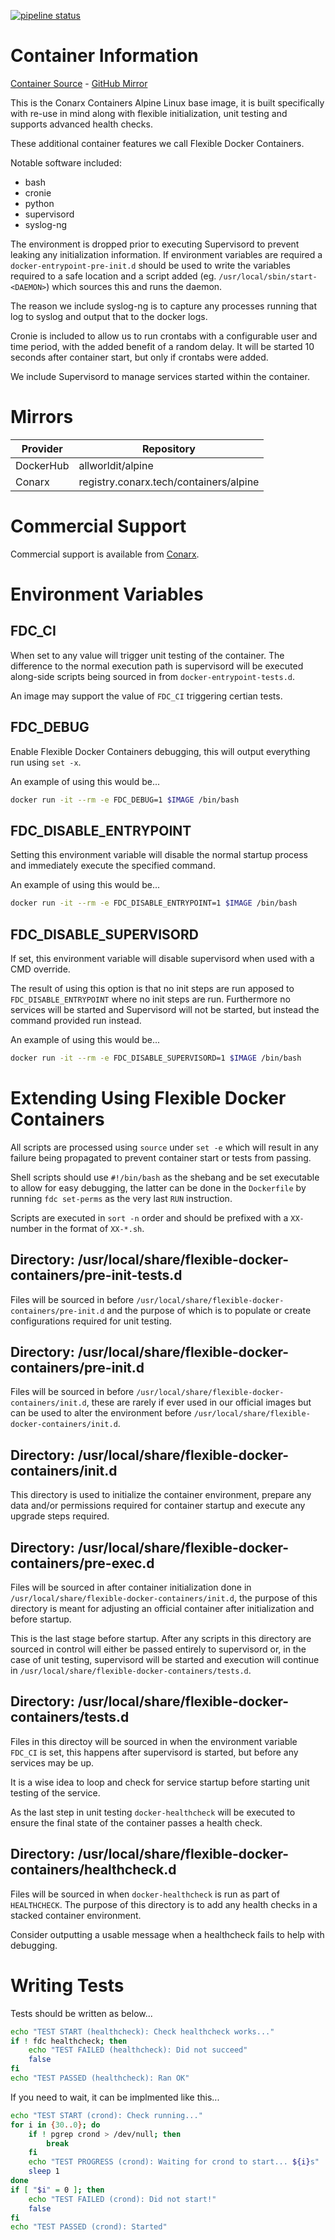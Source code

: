 [![pipeline status](https://gitlab.conarx.tech/containers/alpine/badges/main/pipeline.svg)](https://gitlab.conarx.tech/containers/alpine/-/commits/main)

# Container Information

[Container Source](https://gitlab.conarx.tech/containers/alpine) - [GitHub Mirror](https://github.com/AllWorldIT/containers-alpine)

This is the Conarx Containers Alpine Linux base image, it is built specifically with re-use in mind along with flexible
initialization, unit testing and supports advanced health checks.

These additional container features we call Flexible Docker Containers.

Notable software included:

- bash
- cronie
- python
- supervisord
- syslog-ng

The environment is dropped prior to executing Supervisord to prevent leaking any initialization information. If environment
variables are required a `docker-entrypoint-pre-init.d` should be used to write the variables required to a safe location and a
script added (eg. `/usr/local/sbin/start-<DAEMON>`) which sources this and runs the daemon.

The reason we include syslog-ng is to capture any processes running that log to syslog and output that to the docker logs.

Cronie is included to allow us to run crontabs with a configurable user and time period, with the added benefit of a random delay.
It will be started 10 seconds after container start, but only if crontabs were added.

We include Supervisord to manage services started within the container.


# Mirrors

|  Provider  |  Repository                            |
|------------|----------------------------------------|
| DockerHub  | allworldit/alpine                      |
| Conarx     | registry.conarx.tech/containers/alpine |



# Commercial Support

Commercial support is available from [Conarx](https://conarx.tech).


# Environment Variables


## FDC_CI

When set to any value will trigger unit testing of the container. The difference to the normal execution path is supervisord will
be executed along-side scripts being sourced in from `docker-entrypoint-tests.d`.

An image may support the value of `FDC_CI` triggering certian tests.


## FDC_DEBUG

Enable Flexible Docker Containers debugging, this will output everything run using `set -x`.

An example of using this would be...
```bash
docker run -it --rm -e FDC_DEBUG=1 $IMAGE /bin/bash
```

## FDC_DISABLE_ENTRYPOINT

Setting this environment variable will disable the normal startup process and immediately execute the specified command.

An example of using this would be...
```bash
docker run -it --rm -e FDC_DISABLE_ENTRYPOINT=1 $IMAGE /bin/bash
```

## FDC_DISABLE_SUPERVISORD

If set, this environment variable will disable supervisord when used with a CMD override.

The result of using this option is that no init steps are run apposed to `FDC_DISABLE_ENTRYPOINT` where no init steps are run.
Furthermore no services will be started and Supervisord will not be started, but instead the command provided run instead.

An example of using this would be...
```bash
docker run -it --rm -e FDC_DISABLE_SUPERVISORD=1 $IMAGE /bin/bash
```


# Extending Using Flexible Docker Containers

All scripts are processed using `source` under `set -e` which will result in any failure being propagated to prevent container
start or tests from passing.

Shell scripts should use `#!/bin/bash` as the shebang and be set executable to allow for easy debugging, the latter can be done in
the `Dockerfile` by running `fdc set-perms` as the very last `RUN` instruction.

Scripts are executed in `sort -n` order and should be prefixed with a `XX-` number in the format of `XX-*.sh`.


## Directory: /usr/local/share/flexible-docker-containers/pre-init-tests.d

Files will be sourced in before `/usr/local/share/flexible-docker-containers/pre-init.d` and the purpose of which is to populate or
create configurations required for unit testing.


## Directory: /usr/local/share/flexible-docker-containers/pre-init.d

Files will be sourced in before `/usr/local/share/flexible-docker-containers/init.d`, these are rarely if ever used in our official
images but can be used to alter the environment before `/usr/local/share/flexible-docker-containers/init.d`.


## Directory: /usr/local/share/flexible-docker-containers/init.d

This directory is used to initialize the container environment, prepare any data and/or permissions required for container startup
and execute any upgrade steps required.


## Directory: /usr/local/share/flexible-docker-containers/pre-exec.d

Files will be sourced in after container initialization done in `/usr/local/share/flexible-docker-containers/init.d`, the purpose
of this directory is meant for adjusting an official container after initialization and before startup.

This is the last stage before startup. After any scripts in this directory are sourced in control will either be passed entirely
to supervisord or, in the case of unit testing, supervisord will be started and execution will continue in
`/usr/local/share/flexible-docker-containers/tests.d`.


## Directory: /usr/local/share/flexible-docker-containers/tests.d

Files in this directoy will be sourced in when the environment variable `FDC_CI` is set, this happens after supervisord is started,
but before any services may be up.

It is a wise idea to loop and check for service startup before starting unit testing of the service.

As the last step in unit testing `docker-healthcheck` will be executed to ensure the final state of the container passes a health
check.


## Directory: /usr/local/share/flexible-docker-containers/healthcheck.d

Files will be sourced in when `docker-healthcheck` is run as part of `HEALTHCHECK`. The purpose of this directory
is to add any health checks in a stacked container environment.

Consider outputting a usable message when a healthcheck fails to help with debugging.


# Writing Tests

Tests should be written as below...

```sh
echo "TEST START (healthcheck): Check healthcheck works..."
if ! fdc healthcheck; then
	echo "TEST FAILED (healthcheck): Did not succeed"
	false
fi
echo "TEST PASSED (healthcheck): Ran OK"
```

If you need to wait, it can be implmented like this...

```sh
echo "TEST START (crond): Check running..."
for i in {30..0}; do
    if ! pgrep crond > /dev/null; then
        break
    fi
    echo "TEST PROGRESS (crond): Waiting for crond to start... ${i}s"
    sleep 1
done
if [ "$i" = 0 ]; then
	echo "TEST FAILED (crond): Did not start!"
	false
fi
echo "TEST PASSED (crond): Started"
```
